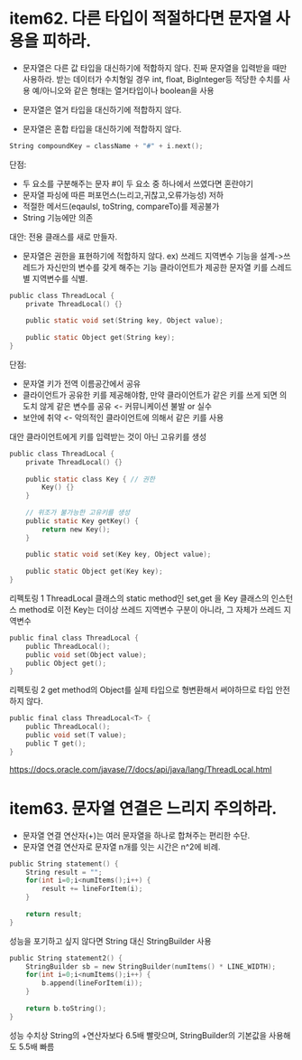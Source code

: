 # item62. 다른 타입이 적절하다면 문자열 사용을 피하라.
- 문자열은 다른 값 타입을 대신하기에 적합하지 않다.
진짜 문자열을 입력받을 때만 사용하라.
받는 데이터가 수치형일 경우 int, float, BigInteger등 적당한 수치를 사용
예/아니오와 같은 형태는 열거타입이나 boolean을 사용

- 문자열은 열거 타입을 대신하기에 적합하지 않다.

- 문자열은 혼합 타입을 대신하기에 적합하지 않다.
```c
String compoundKey = className + "#" + i.next();

```
단점: 
* 두 요소를 구분해주는 문자 #이 두 요소 중 하나에서 쓰였다면 혼란야기
* 문자열 파싱에 따른 퍼포먼스(느리고,귀찮고,오류가능성) 저하
* 적절한 메서드(eqaulsl, toString, compareTo)를 제공불가
* String 기능에만 의존

대안: 전용 클래스를 새로 만들자.

- 문자열은 권한을 표현하기에 적합하지 않다.
ex) 쓰레드 지역변수 기능을 설계->쓰레드가 자신만의 변수를 갖게 해주는 기능
클라이언트가 제공한 문자열 키를 스레드별 지역변수를 식별.
```c
public class ThreadLocal {
	private ThreadLocal() {}
	
	public static void set(String key, Object value);
	
	public static Object get(String key);
}
```

단점:
* 문자열 키가 전역 이름공간에서 공유
* 클라이언트가 공유한 키를 제공해야함, 만약 클라이언트가 같은 키를 쓰게 되면 의도치 않게 같은 변수를 공유 <- 커뮤니케이션 불발 or 실수
* 보안에 취약 <- 악의적인 클라이언트에 의해서 같은 키를 사용

대안
클라이언트에게 키를 입력받는 것이 아닌 고유키를 생성
```c
public class ThreadLocal {
	private ThreadLocal() {}
	
	public static class Key { // 권한
		Key() {}
	}
	
	// 위조가 불가능한 고유키를 생성
	public static Key getKey() {
		return new Key();
	}
	
	public static void set(Key key, Object value);
	
	public static Object get(Key key);
}
```

리펙토링 1
ThreadLocal 클래스의 static method인 set,get 을 Key 클래스의 인스턴스 method로 이전
Key는 더이상 쓰레드 지역변수 구분이 아니라, 그 자체가 쓰레드 지역변수
```c
public final class ThreadLocal {
	public ThreadLocal();
	public void set(Object value);
	public Object get();
}
```

리펙토링 2
get method의 Object를 실제 타입으로 형변환해서 써야하므로 타입 안전하지 않다.
```c
public final class ThreadLocal<T> {
	public ThreadLocal();
	public void set(T value);
	public T get();
}
```
https://docs.oracle.com/javase/7/docs/api/java/lang/ThreadLocal.html

# item63. 문자열 연결은 느리지 주의하라.
- 문자열 연결 연산자(+)는 여러 문자열을 하나로 합쳐주는 편리한 수단.
- 문자열 연결 연산자로 문자열 n개를 잇는 시간은 n^2에 비례.
```c
public String statement() {
	String result = "";
	for(int i=0;i<numItems();i++) {
		result += lineForItem(i);
	}
	
	return result;
}
```
성능을 포기하고 싶지 않다면 String 대신 StringBuilder 사용
```c
public String statement2() {
	StringBuilder sb = new StringBuilder(numItems() * LINE_WIDTH);
	for(int i=0;i<numItems();i++) {
		b.append(lineForItem(i));
	}
	
	return b.toString();
}
```
성능 수치상 String의 +연산자보다 6.5배 빨랏으며, StringBuilder의 기본값을 사용해도 5.5배 빠름